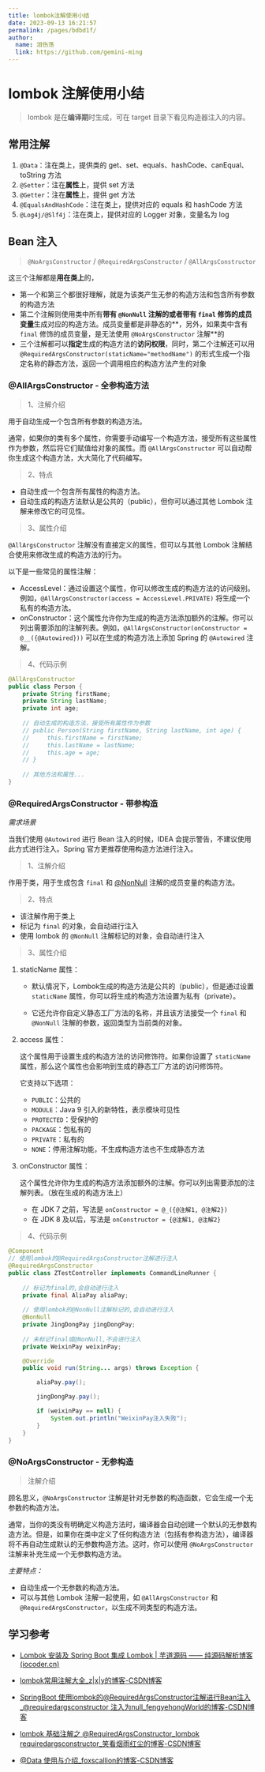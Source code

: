 ```yaml
---
title: lombok注解使用小结
date: 2023-09-13 16:21:57
permalink: /pages/bdbd1f/
author: 
  name: 泪伤荡
  link: https://github.com/gemini-ming
---
```

# lombok 注解使用小结

> lombok 是在**编译期**时生成，可在 target 目录下看见构造器注入的内容。

## 常用注解

1. `@Data`：注在类上，提供类的 get、set、equals、hashCode、canEqual、toString 方法
2. `@Setter`：注在**属性**上，提供 set 方法
3. `@Getter`：注在**属性**上，提供 get 方法
4. `@EqualsAndHashCode`：注在类上，提供对应的 equals 和 hashCode 方法
5. `@Log4j/@Slf4j`：注在类上，提供对应的 Logger 对象，变量名为 log



## Bean 注入

>`@NoArgsConstructor` / `@RequiredArgsConstructor` / `@AllArgsConstructor`

这三个注解都是**用在类上**的，

- 第一个和第三个都很好理解，就是为该类产生无参的构造方法和包含所有参数的构造方法
- 第二个注解则使用类中所有**带有 `@NonNull` 注解的或者带有 `final` 修饰的成员变量**生成对应的构造方法。成员变量都是非静态的**，另外，如果类中含有 `final` 修饰的成员变量，是无法使用 `@NoArgsConstructor` 注解**的
- 三个注解都可以**指定**生成的构造方法的**访问权限**，同时，第二个注解还可以用 `@RequiredArgsConstructor(staticName="methodName")` 的形式生成一个指定名称的静态方法，返回一个调用相应的构造方法产生的对象

### @AllArgsConstructor - 全参构造方法

> 1、注解介绍

用于自动生成一个包含所有参数的构造方法。

通常，如果你的类有多个属性，你需要手动编写一个构造方法，接受所有这些属性作为参数，然后将它们赋值给对象的属性。而 `@AllArgsConstructor` 可以自动帮你生成这个构造方法，大大简化了代码编写。

> 2、特点

- 自动生成一个包含所有属性的构造方法。
- 自动生成的构造方法默认是公共的（public），但你可以通过其他 Lombok 注解来修改它的可见性。

> 3、属性介绍

`@AllArgsConstructor` 注解没有直接定义的属性，但可以与其他 Lombok 注解结合使用来修改生成的构造方法的行为。

以下是一些常见的属性注解：

- AccessLevel：通过设置这个属性，你可以修改生成的构造方法的访问级别。例如，`@AllArgsConstructor(access = AccessLevel.PRIVATE)` 将生成一个私有的构造方法。
- onConstructor：这个属性允许你为生成的构造方法添加额外的注解。你可以列出需要添加的注解列表。例如，`@AllArgsConstructor(onConstructor = @__({@Autowired}))` 可以在生成的构造方法上添加 Spring 的 `@Autowired` 注解。

> 4、代码示例

```java
@AllArgsConstructor
public class Person {
    private String firstName;
    private String lastName;
    private int age;
    
    // 自动生成的构造方法，接受所有属性作为参数
    // public Person(String firstName, String lastName, int age) {
    //     this.firstName = firstName;
    //     this.lastName = lastName;
    //     this.age = age;
    // }
    
    // 其他方法和属性...
}
```



### @RequiredArgsConstructor - 带参构造

*需求场景*

当我们使用 `@Autowired` 进行 Bean 注入的时候，IDEA 会提示警告，不建议使用此方式进行注入。Spring 官方更推荐使用构造方法进行注入。

> 1、注解介绍

作用于类，用于生成包含 `final` 和 [@NonNull](https://blog.csdn.net/qq_39249094/article/details/121009849) 注解的成员变量的构造方法。

> 2、特点

- 该注解作用于类上
- 标记为 `final` 的对象，会自动进行注入
- 使用 lombok 的 `@NonNull` 注解标记的对象，会自动进行注入

> 3、属性介绍

1. staticName 属性：

   - 默认情况下，Lombok生成的构造方法是公共的（public），但是通过设置 `staticName` 属性，你可以将生成的构造方法设置为私有（private）。

   - 它还允许你自定义静态工厂方法的名称，并且该方法接受一个 `final` 和 `@NonNull` 注解的参数，返回类型为当前类的对象。

2. access 属性：

   这个属性用于设置生成的构造方法的访问修饰符。如果你设置了 `staticName` 属性，那么这个属性也会影响到生成的静态工厂方法的访问修饰符。

   它支持以下选项：

   - `PUBLIC`：公共的
   - `MODULE`：Java 9 引入的新特性，表示模块可见性
   - `PROTECTED`：受保护的
   - `PACKAGE`：包私有的
   - `PRIVATE`：私有的
   - `NONE`：停用注解功能，不生成构造方法也不生成静态方法

3. onConstructor 属性：

   这个属性允许你为生成的构造方法添加额外的注解。你可以列出需要添加的注解列表。（放在生成的构造方法上）

   - 在 JDK 7 之前，写法是 `onConstructor = @_({@注解1, @注解2})`
   - 在 JDK 8 及以后，写法是 `onConstructor = {@注解1, @注解2}`

> 4、代码示例

```java
@Component
// 使用lombok的@RequiredArgsConstructor注解进行注入
@RequiredArgsConstructor
public class ZTestController implements CommandLineRunner {
	
	// 标记为final的,会自动进行注入
    private final AliaPay aliaPay;
	
	// 使用lombok的@NonNull注解标记的,会自动进行注入
    @NonNull
    private JingDongPay jingDongPay;
	
	// 未标记final或@NonNull,不会进行注入
    private WeixinPay weixinPay;

    @Override
    public void run(String... args) throws Exception {

        aliaPay.pay();

        jingDongPay.pay();

        if (weixinPay == null) {
            System.out.println("WeixinPay注入失败");
        }
    }
}
```



### @NoArgsConstructor - 无参构造

> 注解介绍

顾名思义，`@NoArgsConstructor` 注解是针对无参数的构造函数，它会生成一个无参数的构造方法。

通常，当你的类没有明确定义构造方法时，编译器会自动创建一个默认的无参数构造方法。但是，如果你在类中定义了任何构造方法（包括有参构造方法），编译器将不再自动生成默认的无参数构造方法。这时，你可以使用 `@NoArgsConstructor` 注解来补充生成一个无参数构造方法。

*主要特点：*

- 自动生成一个无参数的构造方法。
- 可以与其他 Lombok 注解一起使用，如 `@AllArgsConstructor` 和 `@RequiredArgsConstructor`，以生成不同类型的构造方法。





## 学习参考

- [Lombok 安装及 Spring Boot 集成 Lombok | 芋道源码 —— 纯源码解析博客 (iocoder.cn)](https://www.iocoder.cn/Fight/Lombok-installation-and-Spring-Boot-integration-with-Lombok/)

- [lombok常用注解大全_z|x|y的博客-CSDN博客](https://blog.csdn.net/MHGeek/article/details/100155398)
- [SpringBoot 使用lombok的@RequiredArgsConstructor注解进行Bean注入_@requiredargsconstructor 注入为null_fengyehongWorld的博客-CSDN博客](https://blog.csdn.net/feyehong/article/details/127077857)
- [lombok 基础注解之 @RequiredArgsConstructor_lombok requiredargsconstructor_笑看烟雨红尘的博客-CSDN博客](https://blog.csdn.net/qq_39249094/article/details/121028234?spm=1001.2101.3001.6650.2&utm_medium=distribute.pc_relevant.none-task-blog-2~default~CTRLIST~Rate-2-121028234-blog-127077857.235^v38^pc_relevant_default_base3&depth_1-utm_source=distribute.pc_relevant.none-task-blog-2~default~CTRLIST~Rate-2-121028234-blog-127077857.235^v38^pc_relevant_default_base3&utm_relevant_index=5)
- [@Data 使用与介绍_foxscallion的博客-CSDN博客](https://blog.csdn.net/weixin_44903718/article/details/108038487)

